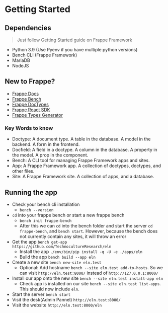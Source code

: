 # Getting Started

## Dependencies
> Just follow Getting Started guide on Frappe Framework
- Python 3.9 (Use Pyenv if you have multiple python versions)
- Bench CLI (Frappe Framework)
- MariaDB
- NodeJS

## New to Frappe?
- [Frappe Docs](https://frappeframework.com/docs/user/en)
- [Frappe Bench](https://frappeframework.com/docs/user/en/bench)
- [Frappe DocTypes](https://frappeframework.com/docs/v14/user/en/basics/doctypes)
- [Frappe React SDK](https://github.com/nikkothari22/frappe-react-sdk)
- [Frappe Types Generator](https://github.com/nikkothari22/frappe-types)

### Key Words to know
- Doctype: A document type. A table in the database. A model in the backend. A form in the frontend.
- Docfield: A field in a doctype. A column in the database. A property in the model. A prop in the component.
- Bench: A CLI tool for managing Frappe Framework apps and sites.
- App: A Frappe Framework app. A collection of doctypes, doctypes, and other files.
- Site: A Frappe Framework site. A collection of apps, and a database.

## Running the app
- Check your bench cli installation
	- `bench --version`
- `cd` into your frappe bench or start a new frappe bench
	- `bench init frappe-bench`
	- After this we can `cd` into the bench folder and start the server `cd frappe-bench`, and `bench start`. However, because the bench does not currently contain any sites, it will throw an error
- Get the app `bench get-app https://github.com/TechnocultureResearch/eln`
	- Install the app `./env/bin/pip install -q -U -e ./apps/eln`
	- Build the app `bench build --app eln`
- Create a new site `bench new-site eln.test`
	- Optional: Add hostname `bench --site eln.test add-to-hosts`. So we can visit `http://eln.test:8000/` instead of `http://127.0.0.1:8000/`
- Install our app onto the new site `bench --site eln.test install-app eln`
	- Check app is installed on our site `bench --site eln.test list-apps`. This should now include `eln`.
- Start the server `bench start`
- Visit the desk(Admin Pannel) `http://eln.test:8000/`
- Visit the website `http://eln.test:8000/eln`
